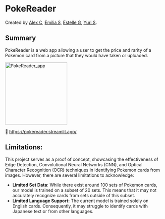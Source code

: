 # PokeReader
Created by [Alex C](https://github.com/AoesJP), [Emilia S](https://github.com/emiliasato), [Estelle G](https://github.com/EstelleGqln), [Yuri S](https://github.com/teddy8193).

## Summary
PokeReader is a web app allowing a user to get the price and rarity of a Pokemon card from a picture that they would have taken or uploaded.

<img src="PokeReader_app.png" alt="PokeReader_app" width="200"/>

🔗 https://pokereader.streamlit.app/


## Limitations:
This project serves as a proof of concept, showcasing the effectiveness of Edge Detection, Convolutional Neural Networks (CNN), and Optical Character Recognition (OCR) techniques in identifying Pokemon cards from images. However, there are several limitations to acknowledge:
- **Limited Set Data:** While there exist around 100 sets of Pokemon cards, our model is trained on a subset of 20 sets. This means that it may not accurately recognize cards from sets outside of this subset.
- **Limited Language Support:** The current model is trained solely on English cards. Consequently, it may struggle to identify cards with Japanese text or from other languages.


